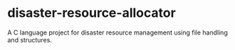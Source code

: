 # disaster-resource-allocator
A C language project for disaster resource management using file handling and structures.

